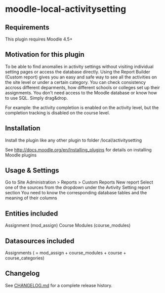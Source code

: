 moodle-local-activitysetting
============================

Requirements
------------

This plugin requires Moodle 4.5+

Motivation for this plugin
--------------------------

To be able to find anomalies in activity settings without visiting individual setting pages or access the database directly.
Using the Report Builder (Custom report) gives you an easy and safe way to see
all the activities on the site level or under a certain category.
You can check consistency accross different deparments, how different schools or colleges set up their assignments.
You don't need access to the Moodle database or know how to use SQL. Simply drag&drop.

For example: the activity completion is enabled on the activity level, but the completion tracking is disabled on the course level.

Installation
------------

Install the plugin like any other plugin to folder
/local/activitysetting

See http://docs.moodle.org/en/Installing_plugins for details on installing Moodle plugins


Usage & Settings
----------------

Go to Site Administration > Reports > Custom Reports
New report
Select one of the sources from the dropdown under the Avtivity Setting report section
You need to know the corresponding database tables and the meaning of their columns

Entities included
-------------------
Assignment (mod_assign)
Course Modules (course_modules)

Datasources included
--------------------
Assignments ( = mod_assign + course_modules + course + course_categories)

Changelog
---------
See [CHANGELOG.md](CHANGELOG.md) for a complete release history.